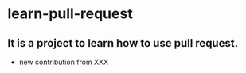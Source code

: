 # learn-pull-request
## It is a project to learn how to use pull request.
- new contribution from XXX

